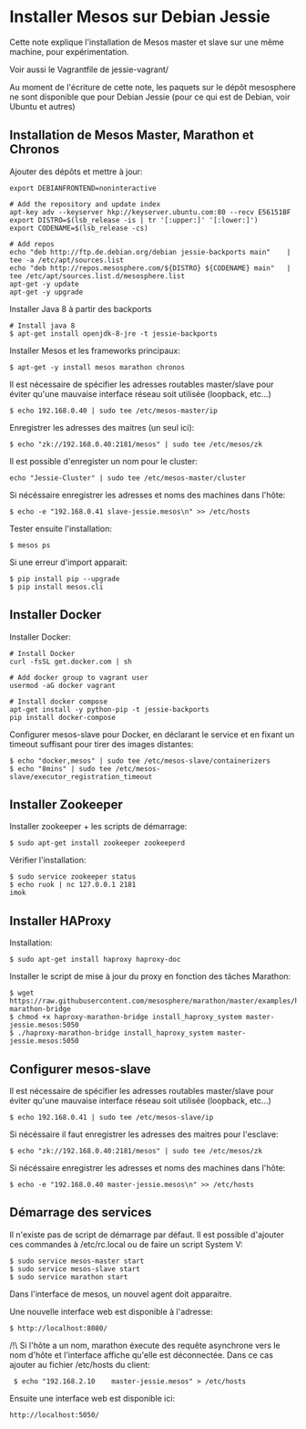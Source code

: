 # Installer Mesos sur Debian Jessie

Cette note explique l'installation de Mesos master et slave sur une même machine, pour expérimentation.

Voir aussi le Vagrantfile de jessie-vagrant/

Au moment de l'écriture de cette note, les paquets sur le dépôt mesosphere ne sont disponible que pour Debian Jessie 
(pour ce qui est de Debian, voir Ubuntu et autres) 

## Installation de Mesos Master, Marathon et Chronos

Ajouter des dépôts et mettre à jour: 

    export DEBIANFRONTEND=noninteractive

    # Add the repository and update index
    apt-key adv --keyserver hkp://keyserver.ubuntu.com:80 --recv E56151BF
    export DISTRO=$(lsb_release -is | tr '[:upper:]' '[:lower:]')
    export CODENAME=$(lsb_release -cs)

    # Add repos
    echo "deb http://ftp.de.debian.org/debian jessie-backports main"    | tee -a /etc/apt/sources.list
    echo "deb http://repos.mesosphere.com/${DISTRO} ${CODENAME} main"   | tee /etc/apt/sources.list.d/mesosphere.list
    apt-get -y update
    apt-get -y upgrade

Installer Java 8 à partir des backports 

    # Install java 8
    $ apt-get install openjdk-8-jre -t jessie-backports

Installer Mesos et les frameworks principaux:

    $ apt-get -y install mesos marathon chronos 
    
Il est nécessaire de spécifier les adresses routables master/slave pour éviter qu'une mauvaise interface 
réseau soit utilisée (loopback, etc...)  
    
    $ echo 192.168.0.40 | sudo tee /etc/mesos-master/ip
    
Enregistrer les adresses des maitres (un seul ici):
      
    $ echo "zk://192.168.0.40:2181/mesos" | sudo tee /etc/mesos/zk
    
Il est possible d'enregister un nom pour le cluster:

    echo "Jessie-Cluster" | sudo tee /etc/mesos-master/cluster

Si nécéssaire enregistrer les adresses et noms des machines dans l'hôte:
  
    $ echo -e "192.168.0.41 slave-jessie.mesos\n" >> /etc/hosts

Tester ensuite l'installation:

    $ mesos ps
    
Si une erreur d'import apparait:

    $ pip install pip --upgrade
    $ pip install mesos.cli

## Installer Docker

Installer Docker:

    # Install Docker
    curl -fsSL get.docker.com | sh

    # Add docker group to vagrant user
    usermod -aG docker vagrant

    # Install docker compose
    apt-get install -y python-pip -t jessie-backports
    pip install docker-compose

Configurer mesos-slave pour Docker, en déclarant le service et en fixant un timeout suffisant pour
tirer des images distantes:

    $ echo "docker,mesos" | sudo tee /etc/mesos-slave/containerizers
    $ echo "8mins" | sudo tee /etc/mesos-slave/executor_registration_timeout

## Installer Zookeeper

Installer zookeeper + les scripts de démarrage:

    $ sudo apt-get install zookeeper zookeeperd
    
Vérifier l'installation:
    
    $ sudo service zookeeper status
    $ echo ruok | nc 127.0.0.1 2181
    imok    

## Installer HAProxy

Installation:

    $ sudo apt-get install haproxy haproxy-doc
    
Installer le script de mise à jour du proxy en fonction des tâches Marathon:

    $ wget https://raw.githubusercontent.com/mesosphere/marathon/master/examples/haproxy-marathon-bridge
    $ chmod +x haproxy-marathon-bridge install_haproxy_system master-jessie.mesos:5050
    $ ./haproxy-marathon-bridge install_haproxy_system master-jessie.mesos:5050

## Configurer mesos-slave

Il est nécessaire de spécifier les adresses routables master/slave pour éviter qu'une mauvaise interface 
réseau soit utilisée (loopback, etc...)  
    
    $ echo 192.168.0.41 | sudo tee /etc/mesos-slave/ip

Si nécéssaire il faut enregistrer les adresses des maitres pour l'esclave:
  
    $ echo "zk://192.168.0.40:2181/mesos" | sudo tee /etc/mesos/zk

Si nécéssaire enregistrer les adresses et noms des machines dans l'hôte:
  
    $ echo -e "192.168.0.40 master-jessie.mesos\n" >> /etc/hosts


## Démarrage des services

Il n'existe pas de script de démarrage par défaut. Il est possible d'ajouter ces 
commandes à /etc/rc.local ou de faire un script System V:

    $ sudo service mesos-master start
    $ sudo service mesos-slave start
    $ sudo service marathon start
       
Dans l'interface de mesos, un nouvel agent doit apparaitre.

Une nouvelle interface web est disponible à l'adresse:

    $ http://localhost:8080/
    
/!\ Si l'hôte a un nom, marathon éxecute des requête asynchrone vers le nom d'hôte et 
l'interface affiche qu'elle est déconnectée. Dans ce cas ajouter au fichier 
 /etc/hosts du client:
 
     $ echo "192.168.2.10    master-jessie.mesos" > /etc/hosts    

Ensuite une interface web est disponible ici:

    http://localhost:5050/
    